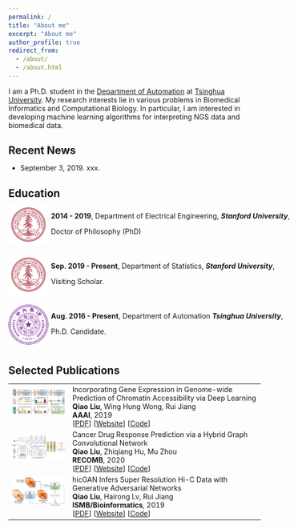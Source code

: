 ```yaml
---
permalink: /
title: "About me"
excerpt: "About me"
author_profile: true
redirect_from: 
  - /about/
  - /about.html
---
```


I am a Ph.D. student in the [Department of Automation](http://www.au.tsinghua.edu.cn/) at [Tsinghua University](https://www.stanford.edu/). My research interests lie in various problems in Biomedical Informatics and Computational Biology. In particular, I am interested in developing machine learning algorithms for interpreting NGS data and biomedical data.


## Recent News
* September 3, 2019. xxx.

<meta http-equiv="Content-Type" content="text/html;charset=utf-8">
<style type="text/css">
*{padding:0;margin:0;}
.media{width:1000px;margin:0 auto;border:0 solid #ccc;padding:10px 0;}
.media:after{clear:both;display:block;width:0;height:0;content:""}
.pull-left{width:80px;height:80px;float:left;border:0 solid #ccc}
.pull-left img{width:80px;height:80px;}
.media-body{float:left;width:500px;margin-left:5px;}
</style>

<h2>Education</h2>
<a name="education"></a>
<div class="media">
    <span class="pull-left"><img src="images/stanford_logo.png" width="80px" height="80px"/></span>
    <div class="media-body">
        <p><span style="font-weight: bold">2014 - 2019</span>, Department of Electrical Engineering, <i><b>Stanford University</b></i>,</p>
        <p>Doctor of Philosophy (PhD)</p>
</div>
</div>


<div class="media">
    <span class="pull-left"><img src="images/stanford_logo.png" width="96px" height="96px"/></span>
    <div class="media-body">
        <p><span style="font-weight: bold">Sep. 2019 - Present</span>, Department of Statistics, <i><b>Stanford University</b></i>,</p>
        <p> Visiting Scholar.</p>
    </div>
</div>

<div class="media">
    <span class="pull-left"><img src="images/tsinghua_logo.png" width="96px" height="96px"/></span>
    <div class="media-body">
        <p><span style="font-weight: bold">Aug. 2016 - Present</span>, Department of Automation <i><b>Tsinghua University</b></i>,</p>
        <p>Ph.D. Candidate.</p>
    </div>
</div>

<a id="publications" class="anchor"></a>
<h2>Selected Publications</h2>

<table class="imgtable">

<tr>
<td><img class="proj_thumb" src="images/DeepCAGE.png" width="250px" alt=""/>&nbsp;</td>
<td><div class="pub_title"> Incorporating Gene Expression in Genome-wide Prediction of Chromatin Accessibility via Deep Learning </div>
<div class="pub_author"> <b>Qiao Liu</b>, Wing Hung Wong, Rui Jiang </div>
<div><b>AAAI</b>, 2019</div>
[<a href="https://liu-q16.github.io/files/hicGAN.pdf">PDF</a>] [<a href="https://academic.oup.com/bioinformatics/article-abstract/35/14/i99/5529246">Website</a>] [<a href="https://github.com/kimmo1019/DeepCAGE">Code</a>] </td>
</tr>


<tr>
<td><img class="proj_thumb" src="images/DeepCDR.png" width="250px" alt=""/>&nbsp;</td>
<td><div class="pub_title"> Cancer Drug Response Prediction via a Hybrid Graph Convolutional Network </div>
<div class="pub_author"> <b>Qiao Liu</b>, Zhiqiang Hu, Mu Zhou </div>
<div><b>RECOMB</b>, 2020 </div>
[<a href="https://liu-q16.github.io/files/hicGAN.pdf">PDF</a>] [<a href="https://academic.oup.com/bioinformatics/article-abstract/35/14/i99/5529246">Website</a>] [<a href="https://github.com/kimmo1019/hicGAN">Code</a>] </td>
</tr>

<tr>
<td><img class="proj_thumb" src="images/hicGAN.png" width="250px" alt=""/>&nbsp;</td>
<td><div class="pub_title"> hicGAN Infers Super Resolution Hi-C Data with Generative Adversarial Networks</div>
<div class="pub_author"> <b>Qiao Liu</b>, Hairong Lv, Rui Jiang </div>
<div><b>ISMB/Bioinformatics</b>, 2019 </div>
[<a href="https://liu-q16.github.io/files/hicGAN.pdf">PDF</a>] [<a href="https://academic.oup.com/bioinformatics/article-abstract/35/14/i99/5529246">Website</a>] [<a href="https://github.com/kimmo1019/hicGAN">Code</a>] </td>
</tr>









